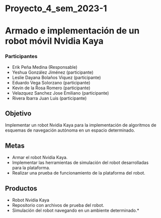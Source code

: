 # Proyecto_4_sem_2023-1
# Armado e implementación de un robot móvil Nvidia Kaya

### Participantes
- Erik Peña Medina (Responsable)
- Yeshua González Jiménez (participante)
- Leslie Dayana Bolaños Viquez (participante)
- Eduardo Vega Solorzano (participante)
- Kevin de la Rosa Romero (participante)
- Velazquez Sanchez Jose Emiliano (participante)
- Rivera Ibarra Juan Luis (participante)


## Objetivo
Implementar un robot Nvidia Kaya para la implementación de algoritmos de esquemas de navegación autónoma en un espacio determinado.

## Metas

- Armar el robot Nvidia Kaya.
- Implementar las herramientas de simulación del robot desarrolladas para la plataforma.
- Realizar una prueba de funcionamiento de la plataforma del robot.

## Productos

- Robot Nvidia Kaya
- Repositorio con archivos de prueba del robot.
- Simulación del robot navegando en un ambiente determinado.*

